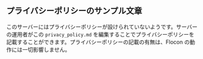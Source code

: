 ## プライバシーポリシーのサンプル文章

このサーバーにはプライバシーポリシーが設けられていないようです。サーバーの運用者がこの `privacy_policy.md` を編集することでプライバシーポリシーを記載することができます。プライバシーポリシーの記載の有無は、Flocon の動作には一切影響しません。
